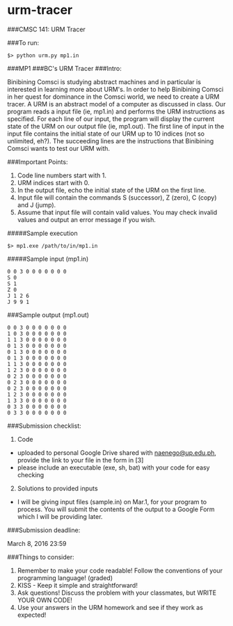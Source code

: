 # urm-tracer
###CMSC 141: URM Tracer

###To run:
```
$> python urm.py mp1.in
```

###MP1
###BC's URM Tracer
###Intro:

Binibining Comsci is studying abstract machines and in particular is interested in learning more about URM's. In order to help Binibining Comsci in her quest for dominance in the Comsci world, we need to create a URM tracer. A URM is an abstract model of a computer as discussed in class.
Our program reads a input file (ie, mp1.in) and performs the URM instructions as specified. For each line of our input, the program will display the current state of the URM on our output file (ie, mp1.out). The first line of input in the input file contains the initial state of our URM up to 10 indices (not so unlimited, eh?). The succeeding lines are the instructions that Binibining Comsci wants to test our URM with.

###Important Points:

1. Code line numbers start with 1.
2. URM indices start with 0.
3. In the output file, echo the initial state of the URM on the first line.
4. Input file will contain the commands S (successor), Z (zero), C (copy) and J (jump).
5. Assume that input file will contain valid values. You may check invalid values and output an error message if you wish.

#####Sample execution
```
$> mp1.exe /path/to/in/mp1.in
```

#####Sample input (mp1.in)
```
0 0 3 0 0 0 0 0 0 0
S 0
S 1
Z 0
J 1 2 6
J 9 9 1
```

###Sample output (mp1.out)
```
0 0 3 0 0 0 0 0 0 0
1 0 3 0 0 0 0 0 0 0
1 1 3 0 0 0 0 0 0 0
0 1 3 0 0 0 0 0 0 0
0 1 3 0 0 0 0 0 0 0
0 1 3 0 0 0 0 0 0 0
1 1 3 0 0 0 0 0 0 0
1 2 3 0 0 0 0 0 0 0
0 2 3 0 0 0 0 0 0 0
0 2 3 0 0 0 0 0 0 0
0 2 3 0 0 0 0 0 0 0
1 2 3 0 0 0 0 0 0 0
1 3 3 0 0 0 0 0 0 0
0 3 3 0 0 0 0 0 0 0
0 3 3 0 0 0 0 0 0 0
```

###Submission checklist:

1. Code
- uploaded to personal Google Drive shared with naenego@up.edu.ph, provide the link to your file in the form in [3]
- please include an executable (exe, sh, bat) with your code for easy checking
2. Solutions to provided inputs
- I will be giving input files (sample.in) on Mar.1, for your program to process. You will submit the contents of the output to a Google Form which I will be providing later.

###Submission deadline:

March 8, 2016 23:59

###Things to consider:

1. Remember to make your code readable! Follow the conventions of your programming language! (graded)
2. KISS - Keep it simple and straightforward!
3. Ask questions! Discuss the problem with your classmates, but WRITE YOUR OWN CODE!
4. Use your answers in the URM homework and see if they work as expected!

